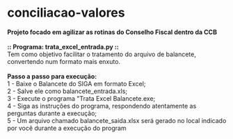 # conciliacao-valores
<b>Projeto focado em agilizar as rotinas do Conselho Fiscal dentro da CCB</b>
</br>
</br>
<b>:: Programa: trata_excel_entrada.py ::</b>
</br>
Tem como objetivo facilitar o tratamento do arquivo de balancete, convertendo num formato mais enxuto.
</br>
</br>
<b>Passo a passo para execução:</b>
</br>1 - Baixe o Balancete do SIGA em formato Excel;
</br>2 - Salve ele como balancete_entrada.xls;
</br>3 - Execute o programa "Trata Excel Balancete.exe;
</br>4 - Siga as instruções do programa, respondendo atentamente as perguntas durante a execução;
</br>5 - Um arquivo chamado balancete_saida.xlsx será gerado no local indicado por você durante a execução do program


